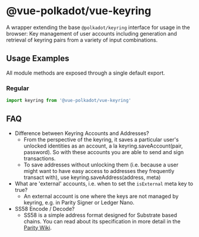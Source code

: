 
# @vue-polkadot/vue-keyring

A wrapper extending the base `@polkadot/keyring` interface for usage in the browser: Key management of user accounts including generation and retrieval of keyring pairs from a variety of input combinations.

## Usage Examples

All module methods are exposed through a single default export.

### Regular
```js
import keyring from '@vue-polkadot/vue-keyring'

```

## FAQ

- Difference between Keyring Accounts and Addresses?
  - From the perspective of the keyring, it saves a particular user's unlocked identities as an account, a la keyring.saveAccount(pair, password). So with these accounts you are able to send and sign transactions.
  - To save addresses without unlocking them (i.e. because a user might want to have easy access to addresses they frequently transact with), use keyring.saveAddress(address, meta)
- What are 'external' accounts, i.e. when to set the `isExternal` meta key to true?
  - An external account is one where the keys are not managed by keyring, e.g. in Parity Signer or Ledger Nano.
- SS58 Encode / Decode?
  -  SS58 is a simple address format designed for Substrate based chains. You can read about its specification in more detail in the [Parity Wiki](https://wiki.parity.io/External-Address-Format-(SS58)).

